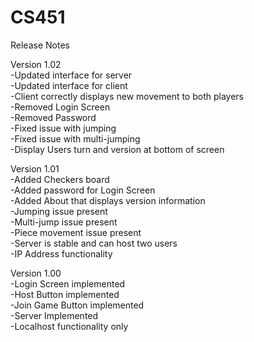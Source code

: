 # CS451

Release Notes

  Version 1.02 <br />
    -Updated interface for server <br />
    -Updated interface for client <br />
    -Client correctly displays new movement to both players <br />
    -Removed Login Screen <br />
    -Removed Password  <br />
    -Fixed issue with jumping <br />
    -Fixed issue with multi-jumping <br />
    -Display Users turn and version at bottom of screen <br />
 
 
  Version 1.01 <br />
    -Added Checkers board <br /> 
    -Added password for Login Screen <br />
    -Added About that displays version information <br />
    -Jumping issue present <br /> 
    -Multi-jump issue present <br /> 
    -Piece movement issue present <br />
    -Server is stable and can host two users <br />
    -IP Address functionality <br />
    
 Version 1.00 <br />
    -Login Screen implemented <br />
    -Host Button implemented <br />
    -Join Game Button implemented <br />
    -Server Implemented<br />
    -Localhost functionality only
